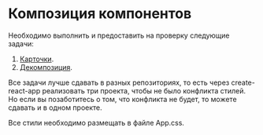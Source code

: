 Композиция компонентов
===

Необходимо выполнить и предоставить на проверку следующие задачи:

1. [Карточки](cards).
1. [Декомпозиция](decomposition).

Все задачи лучше сдавать в разных репозиториях, то есть через create-react-app реализовать три проекта, чтобы не было конфликта стилей. Но если вы позаботитесь о том, что конфликта не будет, то можете сдавать и в одном проекте.

Все стили необходимо размещать в файле App.css.